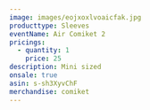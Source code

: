 ```yaml
---
image: images/eojxoxlvoaicfak.jpg
producttype: Sleeves
eventName: Air Comiket 2
pricings:
  - quantity: 1
    price: 25
description: Mini sized
onsale: true
asin: s-sh3XyvChF
merchandise: comiket
---
```

